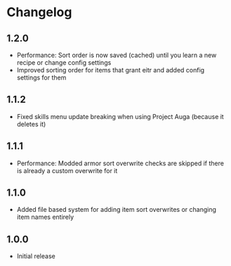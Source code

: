 # Changelog

## 1.2.0
- Performance: Sort order is now saved (cached) until you learn a new recipe or change config settings
- Improved sorting order for items that grant eitr and added config settings for them
## 1.1.2
- Fixed skills menu update breaking when using Project Auga (because it deletes it)
## 1.1.1
- Performance: Modded armor sort overwrite checks are skipped if there is already a custom overwrite for it
## 1.1.0
- Added file based system for adding item sort overwrites or changing item names entirely
## 1.0.0
- Initial release